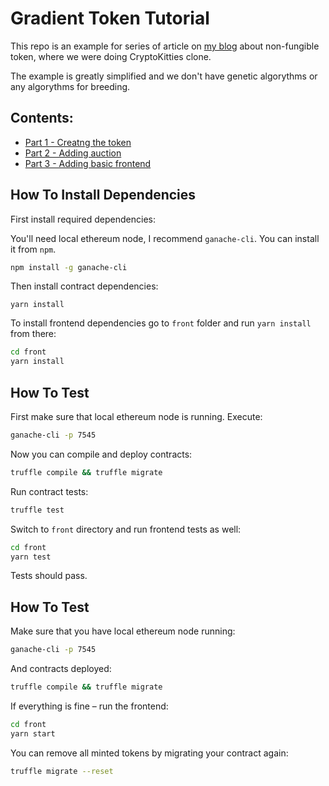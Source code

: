 # Gradient Token Tutorial

This repo is an example for series of article on [my blog](http://maksimivanov.com) about non-fungible token, where we were doing CryptoKitties clone.

The example is greatly simplified and we don't have genetic algorythms or any algorythms for breeding.

## Contents:
* [Part 1 - Creatng the token](http://maksimivanov.com/posts/gradient-coin-tutorial)
* [Part 2 - Adding auction](#)
* [Part 3 - Adding basic frontend](#)

## How To Install Dependencies

First install required dependencies:

You'll need local ethereum node, I recommend `ganache-cli`. You can install it from `npm`.

```sh
npm install -g ganache-cli
```

Then install contract dependencies:

```
yarn install
```

To install frontend dependencies go to `front` folder and run `yarn install` from there:

```sh
cd front
yarn install
```

## How To Test

First make sure that local ethereum node is running. Execute:

```sh
ganache-cli -p 7545
```

Now you can compile and deploy contracts:

```sh
truffle compile && truffle migrate
```

Run contract tests:

```sh
truffle test
```

Switch to `front` directory and run frontend tests as well:

```sh
cd front
yarn test
```

Tests should pass.


## How To Test

Make sure that you have local ethereum node running:

```sh
ganache-cli -p 7545
```

And contracts deployed:

```sh
truffle compile && truffle migrate
```

If everything is fine – run the frontend:

```sh
cd front
yarn start
```

You can remove all minted tokens by migrating your contract again:

```sh
truffle migrate --reset
```
